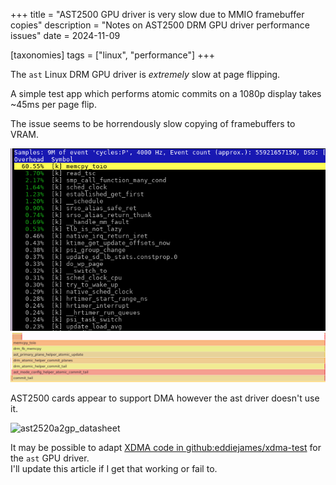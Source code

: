 +++
title = "AST2500 GPU driver is very slow due to MMIO framebuffer copies"
description = "Notes on AST2500 DRM GPU driver performance issues"
date = 2024-11-09

[taxonomies]
tags = ["linux", "performance"]
+++

The `ast` Linux DRM GPU driver is *extremely* slow at page flipping.

A simple test app which performs atomic commits on a 1080p display takes ~45ms per page flip.

The issue seems to be horrendously slow copying of framebuffers to VRAM.

![perf top](perf-fbdev.png)
![hotspot](hotspot-drm.png)

AST2500 cards appear to support DMA however the ast driver doesn't use it.

![ast2520a2gp_datasheet](ast2520a2gp_datasheet.png)

It may be possible to adapt [XDMA code in github:eddiejames/xdma-test](
https://github.com/eddiejames/xdma-test/blob/master/host/ast-bmc-pcie.c) for the `ast` GPU driver.  
I'll update this article if I get that working or fail to.